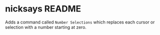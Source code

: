 # nicksays README

Adds a command called `Number Selections` which replaces each cursor or selection with a number starting at zero.
